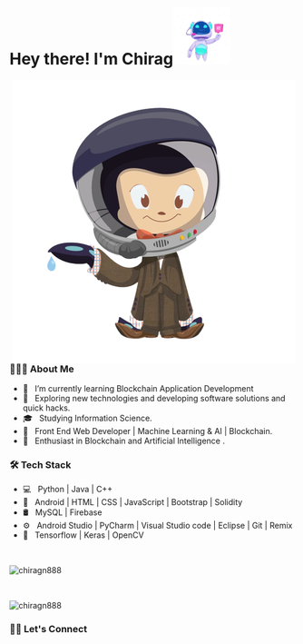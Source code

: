 # Hey there! I'm Chirag<img src="https://github.com/chiragn888/chiragn888/blob/main/assets/animation_500_l5nzoclk.gif" width="100px" height="100px">
<img align="right"  src="https://github.com/chiragn888/chiragn888/blob/main/assets/mcefeeline-removebg-preview.png" width="500"/>

<h3> 👨🏻‍💻 About Me </h3>

- 🔭 &nbsp; I’m currently learning Blockchain Application Development
- 🤔 &nbsp; Exploring new technologies and developing software solutions and quick hacks.
- 🎓 &nbsp; Studying Information Science.
- 💼 &nbsp; Front End Web Developer | Machine Learning & AI | Blockchain.
- 🌱 &nbsp; Enthusiast in Blockchain and Artificial Intelligence .
 

<h3>🛠 Tech Stack</h3>

- 💻 &nbsp; Python | Java | C++  
- 👾 &nbsp; Android | HTML | CSS | JavaScript | Bootstrap | Solidity
- 🛢 &nbsp; MySQL | Firebase 
- ⚙️ &nbsp; Android Studio | PyCharm | Visual Studio code | Eclipse | Git | Remix
- 🚀 &nbsp; Tensorflow | Keras | OpenCV 

<br>
<p><img  src="https://github-readme-stats.vercel.app/api/top-langs?username=chiragn888&show_icons=true&locale=en&layout=compact" alt="chiragn888" /></p>
<br>
<p><img src="https://github-readme-stats.vercel.app/api?username=chiragn888&show_icons=true&locale=en" alt="chiragn888" /></p>


<h3> 🤝🏻 Let's Connect </h3>




